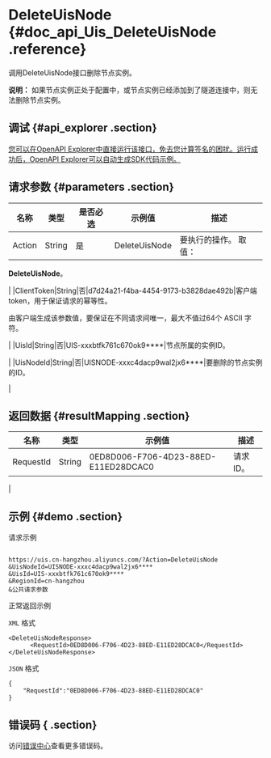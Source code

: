 # DeleteUisNode {#doc_api_Uis_DeleteUisNode .reference}

调用DeleteUisNode接口删除节点实例。

**说明：** 如果节点实例正处于配置中，或节点实例已经添加到了隧道连接中，则无法删除节点实例。

## 调试 {#api_explorer .section}

[您可以在OpenAPI Explorer中直接运行该接口，免去您计算签名的困扰。运行成功后，OpenAPI Explorer可以自动生成SDK代码示例。](https://api.aliyun.com/#product=Uis&api=DeleteUisNode&type=RPC&version=2018-08-21)

## 请求参数 {#parameters .section}

|名称|类型|是否必选|示例值|描述|
|--|--|----|---|--|
|Action|String|是|DeleteUisNode|要执行的操作。 取值：

 **DeleteUisNode**。

 |
|ClientToken|String|否|d7d24a21-f4ba-4454-9173-b3828dae492b|客户端token，用于保证请求的幂等性。

 由客户端生成该参数值，要保证在不同请求间唯一，最大不值过64个 ASCII 字符。

 |
|UisId|String|否|UIS-xxxbtfk761c670ok9\*\*\*\*|节点所属的实例ID。

 |
|UisNodeId|String|否|UISNODE-xxxc4dacp9wal2jx6\*\*\*\*|要删除的节点实例的ID。

 |

## 返回数据 {#resultMapping .section}

|名称|类型|示例值|描述|
|--|--|---|--|
|RequestId|String|0ED8D006-F706-4D23-88ED-E11ED28DCAC0|请求ID。

 |

## 示例 {#demo .section}

请求示例

``` {#request_demo}

https://uis.cn-hangzhou.aliyuncs.com/?Action=DeleteUisNode
&UisNodeId=UISNODE-xxxc4dacp9wal2jx6****
&UisId=UIS-xxxbtfk761c670ok9****
&RegionId=cn-hangzhou
&公共请求参数

```

正常返回示例

`XML` 格式

``` {#xml_return_success_demo}
<DeleteUisNodeResponse>
      <RequestId>0ED8D006-F706-4D23-88ED-E11ED28DCAC0</RequestId>
</DeleteUisNodeResponse>
```

`JSON` 格式

``` {#json_return_success_demo}
{
	"RequestId":"0ED8D006-F706-4D23-88ED-E11ED28DCAC0"
}
```

## 错误码 { .section}

访问[错误中心](https://error-center.aliyun.com/status/product/Uis)查看更多错误码。

